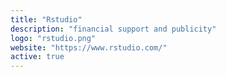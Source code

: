 ```yaml
---
title: "Rstudio"
description: "financial support and publicity"
logo: "rstudio.png"
website: "https://www.rstudio.com/"
active: true
---
```

